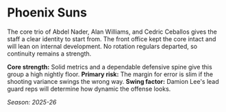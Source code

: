 # Phoenix Suns

The core trio of Abdel Nader, Alan Williams, and Cedric Ceballos gives the staff a clear identity to start from.
The front office kept the core intact and will lean on internal development.
No rotation regulars departed, so continuity remains a strength.

**Core strength:** Solid metrics and a dependable defensive spine give this group a high nightly floor.
**Primary risk:** The margin for error is slim if the shooting variance swings the wrong way.
**Swing factor:** Damion Lee's lead guard reps will determine how dynamic the offense looks.

_Season: 2025-26_
